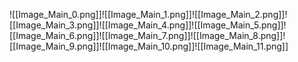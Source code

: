 ![[Image_Main_0.png]]![[Image_Main_1.png]]![[Image_Main_2.png]]![[Image_Main_3.png]]![[Image_Main_4.png]]![[Image_Main_5.png]]![[Image_Main_6.png]]![[Image_Main_7.png]]![[Image_Main_8.png]]![[Image_Main_9.png]]![[Image_Main_10.png]]![[Image_Main_11.png]]